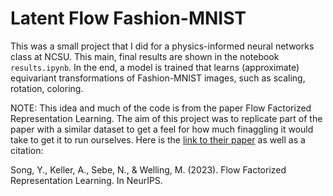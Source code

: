 # Latent Flow Fashion-MNIST
 This was a small project that I did for a physics-informed neural networks class at NCSU. This main, final results are shown in the notebook `results.ipynb`. In the end, a model is trained that learns (approximate) equivariant transformations of Fashion-MNIST images, such as scaling, rotation, coloring.
 
NOTE: This idea and much of the code is from the paper Flow Factorized Representation Learning. The aim of this project was to replicate part of the paper with a similar dataset to get a feel for how much finaggling it would take to get it to run ourselves. Here is the [link to their paper](https://arxiv.org/abs/2309.13167) as well as a citation: 

Song, Y., Keller, A., Sebe, N., & Welling, M. (2023). Flow Factorized Representation Learning. In NeurIPS.
